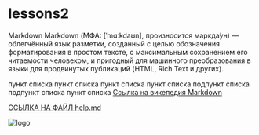 # lessons2
 Markdown
Markdown (МФА: [ˈmɑːkdaʊn], произносится маркда́ун)
— облегчённый язык разметки, созданный с целью обозначения форматирования в простом тексте,
с максимальным сохранением его читаемости человеком, и пригодный для машинного преобразования в языки для продвинутых публикаций (HTML, Rich Text и других).

пункт списка
пункт списка
пункт списка
пункт списка
подпункт списка
подпункт списка
пункт списка
[Ссылка на викепедия Markdown](https://ru.wikipedia.org/wiki/Markdown)

[ССЫЛКА НА ФАЙЛ help.md](.help.md)

![logo](https://i.vimeocdn.com/video/432547040-54ee20f92eacbf809b266dd97a77af4999b3234d4c1b72ace8313a0e22bfad8b-d?f=webp)
